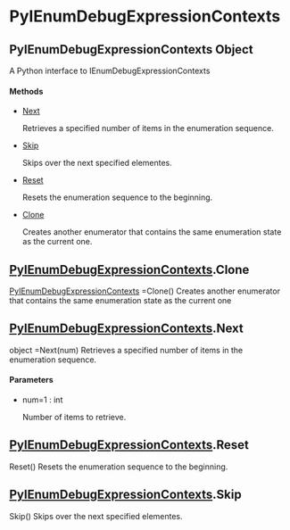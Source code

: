 # PyIEnumDebugExpressionContexts

## PyIEnumDebugExpressionContexts Object



A Python interface to IEnumDebugExpressionContexts

#### Methods


  - [Next](PyIEnumDebugExpressionContexts.md#pyienumdebugexpressioncontextsnext)

    Retrieves a specified number of items in the enumeration sequence\.&nbsp;

  - [Skip](PyIEnumDebugExpressionContexts.md#pyienumdebugexpressioncontextsskip)

    Skips over the next specified elementes\.&nbsp;

  - [Reset](PyIEnumDebugExpressionContexts.md#pyienumdebugexpressioncontextsreset)

    Resets the enumeration sequence to the beginning\.&nbsp;

  - [Clone](PyIEnumDebugExpressionContexts.md#pyienumdebugexpressioncontextsclone)

    Creates another enumerator that contains the same enumeration state as the current one\.&nbsp;

## [PyIEnumDebugExpressionContexts](#pyienumdebugexpressioncontexts)\.Clone

[PyIEnumDebugExpressionContexts](#pyienumdebugexpressioncontexts) =Clone\(\)
Creates another enumerator that contains the same enumeration state as the current one

## [PyIEnumDebugExpressionContexts](#pyienumdebugexpressioncontexts)\.Next



object =Next\(num\)
Retrieves a specified number of items in the enumeration sequence\.

#### Parameters


  - num=1 : int

    Number of items to retrieve\.

## [PyIEnumDebugExpressionContexts](#pyienumdebugexpressioncontexts)\.Reset

Reset\(\)
Resets the enumeration sequence to the beginning\.

## [PyIEnumDebugExpressionContexts](#pyienumdebugexpressioncontexts)\.Skip

Skip\(\)
Skips over the next specified elementes\.